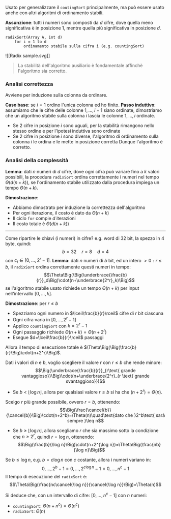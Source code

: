 Usato per generalizzare il `coutingSort` principalmente, ma può essere usato anche con altri algoritmi di ordinamento stabili.

**Assunzione**: tutti i numeri sono composti da $d$ cifre, dove quella meno significativa è in posizione $1$, mentre quella più significativa in posizione $d$.

```
radixSort(Array A, int d)
	for i = 1 to d
		ordinamento stabile sulla cifra i (e.g. countingSort)
```

![[Radix sample.svg]]
>La stabilità dell'algoritmo ausiliario è fondamentale affinchè l'algoritmo sia corretto.

### Analisi correttezza
Avviene per induzione sulla colonna da ordinare.

**Caso base**: se $i=1$ ordino l'unica colonna ed ho finito.
**Passo induttivo**: assumiamo che le cifre delle colonne $1,...,i-1$ siano ordinate, dimostriamo che un algoritmo stabile sulla colonna $i$ lascia le colonne $1,...,i$ ordinate.
- Se $2$ cifre in posizione $i$ sono uguali, per la stabilità rimangono nello stesso ordine e per l'ipotesi induttiva sono ordinate
- Se $2$ cifre in posizione $i$ sono diverse, l'algoritmo di ordinamento sulla colonna $i$ le ordina e le mette in posizione corretta
Dunque l'algoritmo è corretto.

### Analisi della complessità
**Lemma**: dati $n$ numeri di $d$ cifre, dove ogni cifra può variare fino a $k$ valori possibili, la procedura `radixSort` ordina correttamente i numeri nel tempo $\Theta(d(n+k))$, se l'ordinamento stabile utilizzato dalla procedura impiega un tempo $\Theta(n+k)$.

**Dimostrazione**:
- Abbiamo dimostrato per induzione la correttezza dell'algoritmo
- Per ogni iterazione, il costo è dato da $\Theta(n+k)$
- Il ciclo `for` compie $d$ iterazioni
- Il costo totale è $\Theta(d(n+k))$
---

Come ripartire le chiavi (i numeri) in cifre?
e.g. word di 32 bit, la spezzo in 4 byte, quindi:
$$b=32\quad r=8\quad d=4$$
con $c_i\in[0,...,2^r-1]$.
**Lemma**: dati $n$ numeri di $b$ bit, ed un intero $>0:r\leq b$, il `radixSort` ordina correttamente questi numeri in tempo:
$$\Theta\Big(\Big(\underbrace{\frac{b}{r}}_d\Big)\cdot(n+\underbrace{2^r}_k)\Big)$$
se l'algoritmo stabile usato richiede un tempo $\Theta(n+k)$ per input nell'intervallo $[0,...,k]$.

**Dimostrazione**: per $r\leq b$
- Spezziamo ogni numero in $\lceil\frac{b}{r}\rceil$ cifre di $r$ bit ciascuna
- Ogni cifra varia in $[0,...,2^r-1]$
- Applico `countingSort` con $k=2^r-1$
- Ogni passaggio richiede $\Theta(n+k)=\Theta(n+2^r)$
- Esegue $d=\lceil\frac{b}{r}\rceil$ passaggi

Allora il tempo di esecuzione totale è $\Theta\Big(\Big(\frac{b}{r}\Big)\cdot(n+2^r)\Big)$.

Dati i valori di $n$ e $b$, voglio scegliere il valore $r$ con $r\leq b$ che rende minore: $$\Big(\underbrace{\frac{b}{r}}_{r\text{ grande vantaggioso}}\Big)\cdot(n+\underbrace{2^r}_{r \text{ grande svantaggioso}})$$
- Se $b<\lfloor\log n\rfloor$, allora per qualsiasi valore $r\leq b$ si ha che $(n+2^r)=\Theta(n)$.

Scelgo $r$ più grande possibile, ovvero $r=b$, ottenendo:
$$\Big(\frac{\cancel{b}}{\cancel{b}}\Big)\cdot(n+2^b)=\Theta(n)\quad\text{dato che }2^b\text{ sarà sempre }\leq n$$
- Se $b\geq\lfloor\log n\rfloor$, allora scegliamo $r$ che sia massimo sotto la condizione che $n\geq 2^r$, quindi $r=\log n$, ottenendo:
$$\Big(\frac{b}{\log n}\Big)\cdot(n+2^{\log n})=\Theta\Big(\frac{nb}{\log n}\Big)$$

Se $b\leq \log n$, e.g. $b=c\log n$ con $c$ costante, allora i numeri variano in:
$$0,...,2^b-1=0,...,2^{c\log n}-1=0,...,n^c-1$$
Il tempo di esecuzione del `radixSort` è:
$$\Theta\Big(\frac{nc\cancel{\log n}}{\cancel{\log n}}\Big)=\Theta(n)$$

Si deduce che, con un intervallo di cifre: $[0,...,n^c-1]$ con $n$ numeri:
- `countingSort`: $\Theta(n+n^c)=\Theta(n^c)$
- `radixSort`: $\Theta(n)$

